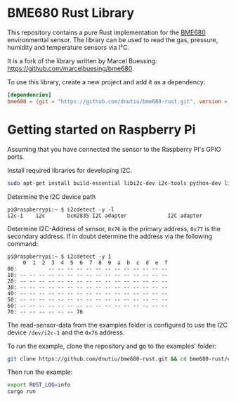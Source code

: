 BME680 Rust Library
=============

This repository contains a pure Rust implementation for the [BME680](https://www.bosch-sensortec.com/bst/products/all_products/bme680) environmental sensor. 
The library can be used to read the gas, pressure, humidity and temperature sensors via I²C.

It is a fork of the library written by Marcel Buessing: https://github.com/marcelbuesing/bme680.

To use this library, create a new project and add it as a dependency:

```toml
[dependencies]
bme680 = {git = "https://github.com/dnutiu/bme680-rust.git", version = "0.9.0"}
```

# Getting started on Raspberry Pi

Assuming that you have connected the sensor to the Raspberry PI's GPIO ports.

Install required libraries for developing I2C.

```bash
sudo apt-get install build-essential libi2c-dev i2c-tools python-dev libffi-dev
```

Determine the I2C device path

```
pi@raspberrypi:~ $ i2cdetect -y -l
i2c-1    i2c       bcm2835 I2C adapter             I2C adapter
```

Determine I2C-Address of sensor, `0x76` is the primary address, `0x77` is the secondary address.
If in doubt determine the address via the following command:

```
pi@raspberrypi:~ $ i2cdetect -y 1
     0  1  2  3  4  5  6  7  8  9  a  b  c  d  e  f
00:          -- -- -- -- -- -- -- -- -- -- -- -- --
10: -- -- -- -- -- -- -- -- -- -- -- -- -- -- -- --
20: -- -- -- -- -- -- -- -- -- -- -- -- -- -- -- --
30: -- -- -- -- -- -- -- -- -- -- -- -- -- -- -- --
40: -- -- -- -- -- -- -- -- -- -- -- -- -- -- -- --
50: -- -- -- -- -- -- -- -- -- -- -- -- -- -- -- --
60: -- -- -- -- -- -- -- -- -- -- -- -- -- -- -- --
70: -- -- -- -- -- -- 76
```

The read-sensor-data from the examples folder is configured to use the I2C device `/dev/i2c-1` and the `0x76` address.

To run the example, clone the repository and go to the examples' folder:

```bash
git clone https://github.com/dnutiu/bme680-rust.git && cd bme680-rust/examples/read-sensor-data
```
Then run the example:

```bash
export RUST_LOG=info
cargo run
```
